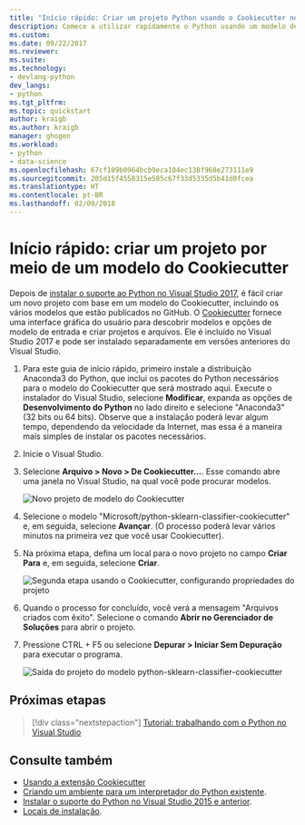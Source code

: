 ```yaml
---
title: "Início rápido: Criar um projeto Python usando o Cookiecutter no Visual Studio | Microsoft Docs"
description: Comece a utilizar rapidamente o Python usando um modelo de Cookiecutter no Visual Studio.
ms.custom: 
ms.date: 09/22/2017
ms.reviewer: 
ms.suite: 
ms.technology:
- devlang-python
dev_langs:
- python
ms.tgt_pltfrm: 
ms.topic: quickstart
author: kraigb
ms.author: kraigb
manager: ghogen
ms.workload:
- python
- data-science
ms.openlocfilehash: 67cf109b0964bcb9eca104ec138f968e273111e9
ms.sourcegitcommit: 205d15f4558315e585c67f33d5335d5b41d0fcea
ms.translationtype: HT
ms.contentlocale: pt-BR
ms.lasthandoff: 02/09/2018
---
```

# <a name="quickstart-create-a-project-from-a-cookiecutter-template"></a>Início rápido: criar um projeto por meio de um modelo do Cookiecutter

Depois de [instalar o suporte ao Python no Visual Studio 2017](installing-python-support-in-visual-studio.md), é fácil criar um novo projeto com base em um modelo do Cookiecutter, incluindo os vários modelos que estão publicados no GitHub. O [Cookiecutter](https://cookiecutter.readthedocs.io/en/latest/) fornece uma interface gráfica do usuário para descobrir modelos e opções de modelo de entrada e criar projetos e arquivos. Ele é incluído no Visual Studio 2017 e pode ser instalado separadamente em versões anteriores do Visual Studio.

1. Para este guia de início rápido, primeiro instale a distribuição Anaconda3 do Python, que inclui os pacotes do Python necessários para o modelo do Cookiecutter que será mostrado aqui. Execute o instalador do Visual Studio, selecione **Modificar**, expanda as opções de **Desenvolvimento do Python** no lado direito e selecione "Anaconda3" (32 bits ou 64 bits). Observe que a instalação poderá levar algum tempo, dependendo da velocidade da Internet, mas essa é a maneira mais simples de instalar os pacotes necessários.

1. Inicie o Visual Studio.

1. Selecione **Arquivo > Novo > De Cookiecutter...**. Esse comando abre uma janela no Visual Studio, na qual você pode procurar modelos. 

    ![Novo projeto de modelo do Cookiecutter](media/projects-from-cookiecutter1.png)

1. Selecione o modelo "Microsoft/python-sklearn-classifier-cookiecutter" e, em seguida, selecione **Avançar**. (O processo poderá levar vários minutos na primeira vez que você usar Cookiecutter).

1. Na próxima etapa, defina um local para o novo projeto no campo **Criar Para** e, em seguida, selecione **Criar**.

    ![Segunda etapa usando o Cookiecutter, configurando propriedades do projeto](media/projects-from-cookiecutter2.png)

1. Quando o processo for concluído, você verá a mensagem "Arquivos criados com êxito". Selecione o comando **Abrir no Gerenciador de Soluções** para abrir o projeto.

1. Pressione CTRL + F5 ou selecione **Depurar > Iniciar Sem Depuração** para executar o programa. 

    ![Saída do projeto do modelo python-sklearn-classifier-cookiecutter](media/projects-from-cookiecutter4.png)

## <a name="next-steps"></a>Próximas etapas

> [!div class="nextstepaction"]
> [Tutorial: trabalhando com o Python no Visual Studio](tutorial-working-with-python-in-visual-studio-step-01-create-project.md)

## <a name="see-also"></a>Consulte também

- [Usando a extensão Cookiecutter](using-python-cookiecutter-templates.md)
- [Criando um ambiente para um interpretador do Python existente](managing-python-environments-in-visual-studio.md#creating-an-environment-for-an-existing-interpreter).
- [Instalar o suporte do Python no Visual Studio 2015 e anterior](installing-python-support-in-visual-studio.md).
- [Locais de instalação](installing-python-support-in-visual-studio.md#install-locations).
